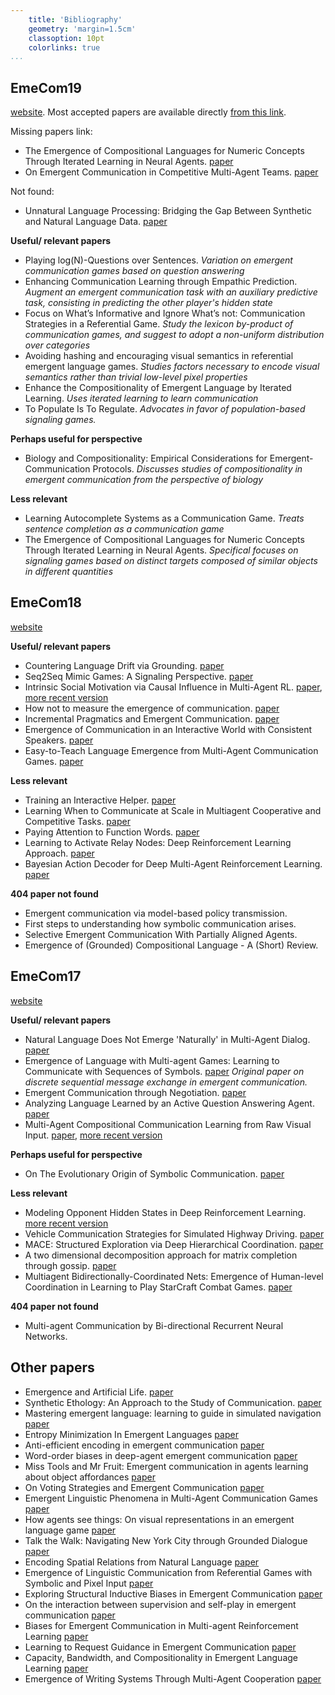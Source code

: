 ```yaml
---
    title: 'Bibliography'
    geometry: 'margin=1.5cm'
    classoption: 10pt
    colorlinks: true
...
```


## EmeCom19

[website](https://sites.google.com/view/emecom2019/home). Most accepted papers are available directly [from this link](https://sites.google.com/view/emecom2019/accepted-papers).



Missing papers link:

 - The Emergence of Compositional Languages for Numeric Concepts Through Iterated Learning in Neural Agents. [paper](https://arxiv.org/abs/1910.05291)
 - On Emergent Communication in Competitive Multi-Agent Teams. [paper](https://www.semanticscholar.org/paper/On-Emergent-Communication-in-Competitive-Teams-Liang-Chen/e1d308595eaa253574cda03e7f5fdcff38abb42e)

Not found:

 - Unnatural Language Processing: Bridging the Gap Between Synthetic and Natural Language Data. [paper](https://alanamarzoev.github.io/pdfs/unnatural_language.pdf)

**Useful/ relevant papers**

 - Playing log(N)-Questions over Sentences. *Variation on emergent communication games based on question answering*
 - Enhancing Communication Learning through Empathic Prediction. *Augment an emergent communication task with an auxiliary predictive task, consisting in predicting the other player's hidden state*
 - Focus on What’s Informative and Ignore What’s not: Communication Strategies in a Referential Game. *Study the lexicon by-product of communication games, and suggest to adopt a non-uniform distribution over categories*
 - Avoiding hashing and encouraging visual semantics in referential emergent language games. *Studies factors necessary to encode visual semantics rather than trivial low-level pixel properties*
 - Enhance the Compositionality of Emergent Language by Iterated Learning. *Uses iterated learning to learn communication*
 - To Populate Is To Regulate. *Advocates in favor of population-based signaling games.*

**Perhaps useful for perspective**

 - Biology and Compositionality: Empirical Considerations for Emergent-Communication Protocols. *Discusses studies of compositionality in emergent communication from the perspective of biology*

 **Less relevant**

 - Learning Autocomplete Systems as a Communication Game. *Treats sentence completion as a communication game*
 - The Emergence of Compositional Languages for Numeric Concepts Through Iterated Learning in Neural Agents. *Specifical focuses on signaling games based on distinct targets composed of similar objects in different quantities*

## EmeCom18

[website](https://sites.google.com/site/emecom2018/)

**Useful/ relevant papers**

 - Countering Language Drift via Grounding. [paper](https://arxiv.org/abs/1909.04499)
 - Seq2Seq Mimic Games: A Signaling Perspective. [paper](https://arxiv.org/abs/1811.06564)
 - Intrinsic Social Motivation via Causal Influence in Multi-Agent RL. [paper](https://deepmind.com/research/publications/intrinsic-social-motivation-causal-influence-multi-agent-rl), [more recent version](https://arxiv.org/abs/1810.08647v4)
 - How not to measure the emergence of communication. [paper](https://arxiv.org/abs/1903.05168)
 - Incremental Pragmatics and Emergent Communication. [paper](https://www.semanticscholar.org/paper/Incremental-Pragmatics-and-Emergent-Communication-Tomlin-Pavlick/6f899e069ed79860ccb3baaa5f9bae825441258a)
 - Emergence of Communication in an Interactive World with Consistent Speakers. [paper](https://arxiv.org/abs/1809.00549)
 - Easy-to-Teach Language Emergence from Multi-Agent Communication Games. [paper](https://arxiv.org/abs/1906.02403)

**Less relevant**

 - Training an Interactive Helper. [paper](https://arxiv.org/abs/1906.10165)
 - Learning When to Communicate at Scale in Multiagent Cooperative and Competitive Tasks. [paper](https://openreview.net/forum?id=rye7knCqK7)
 - Paying Attention to Function Words. [paper](https://arxiv.org/abs/1909.11060)
 - Learning to Activate Relay Nodes: Deep Reinforcement Learning Approach. [paper](https://arxiv.org/abs/1811.09759)
 - Bayesian Action Decoder for Deep Multi-Agent Reinforcement Learning. [paper](https://arxiv.org/abs/1811.01458)

**404 paper not found**

 - Emergent communication via model-based policy transmission.
 - First steps to understanding how symbolic communication arises.
 - Selective Emergent Communication With Partially Aligned Agents.
 - Emergence of (Grounded) Compositional Language - A (Short) Review.

## EmeCom17

[website](https://sites.google.com/site/emecom2017/)

**Useful/ relevant papers**

 - Natural Language Does Not Emerge 'Naturally' in Multi-Agent Dialog. [paper](https://arxiv.org/abs/1706.08502)
 - Emergence of Language with Multi-agent Games: Learning to Communicate with Sequences of Symbols. [paper](https://arxiv.org/abs/1705.11192) *Original paper on discrete sequential message exchange in emergent communication.*
 - Emergent Communication through Negotiation. [paper](https://arxiv.org/abs/1804.03980)
 - Analyzing Language Learned by an Active Question Answering Agent. [paper](https://arxiv.org/abs/1801.07537)
 - Multi-Agent Compositional Communication Learning from Raw Visual Input. [paper](https://www.semanticscholar.org/paper/Multi-Agent-Compositional-Communication-Learning-Choi-Lazaridou/08bbcf6f753a4889f57cede3b0bdedb56024cc03), [more recent version](https://openreview.net/forum?id=rknt2Be0-)

**Perhaps useful for perspective**

 - On The Evolutionary Origin of Symbolic Communication. [paper](https://www.nature.com/articles/srep34615)

**Less relevant**

 - Modeling Opponent Hidden States in Deep Reinforcement Learning. [more recent version](https://arxiv.org/abs/1802.09640)
 - Vehicle Communication Strategies for Simulated Highway Driving. [paper](https://www.semanticscholar.org/paper/Vehicle-Communication-Strategies-for-Simulated-Resnick-Kulikov/05a1c483e68d8af0a4133b902e5c8f62a656e65e)
 - MACE: Structured Exploration via Deep Hierarchical Coordination. [paper](https://openreview.net/forum?id=HyunpgbR-)
 - A two dimensional decomposition approach for matrix completion through gossip. [paper](https://arxiv.org/abs/1711.07684)
 - Multiagent Bidirectionally-Coordinated Nets: Emergence of Human-level Coordination in Learning to Play StarCraft Combat Games. [paper](https://arxiv.org/abs/1703.10069)

**404 paper not found**

 - Multi-agent Communication by Bi-directional Recurrent Neural Networks.


## Other papers

 - Emergence and Artificial Life. [paper](https://www.researchgate.net/publication/4048749_Emergence_and_artificial_life)
 - Synthetic Ethology: An Approach to the Study of Communication.  [paper](http://citeseerx.ist.psu.edu/viewdoc/summary?doi=10.1.1.33.6635)
 - Mastering emergent language: learning to guide in simulated navigation [paper](https://arxiv.org/abs/1908.05135)
 - Entropy Minimization In Emergent Languages [paper](https://arxiv.org/abs/1905.13687)
 - Anti-efficient encoding in emergent communication [paper](https://arxiv.org/abs/1905.12561)
 - Word-order biases in deep-agent emergent communication [paper](https://arxiv.org/abs/1905.12330)
 - Miss Tools and Mr Fruit: Emergent communication in agents learning about object affordances [paper](https://arxiv.org/abs/1905.11871)
 - On Voting Strategies and Emergent Communication [paper](https://arxiv.org/abs/1902.06897)
 - Emergent Linguistic Phenomena in Multi-Agent Communication Games [paper](https://arxiv.org/abs/1901.08706)
 - How agents see things: On visual representations in an emergent language game [paper](https://arxiv.org/abs/1808.10696)
 - Talk the Walk: Navigating New York City through Grounded Dialogue [paper](https://arxiv.org/abs/1807.03367)
 - Encoding Spatial Relations from Natural Language [paper](https://arxiv.org/abs/1807.01670)
 - Emergence of Linguistic Communication from Referential Games with Symbolic and Pixel Input [paper](https://arxiv.org/abs/1804.03984)
 - Exploring Structural Inductive Biases in Emergent Communication [paper](https://arxiv.org/abs/2002.01335)
 - On the interaction between supervision and self-play in emergent communication [paper](https://arxiv.org/abs/2002.01093)
 - Biases for Emergent Communication in Multi-agent Reinforcement Learning [paper](https://arxiv.org/abs/1912.05676)
 - Learning to Request Guidance in Emergent Communication [paper](https://arxiv.org/abs/1912.05525)
 - Capacity, Bandwidth, and Compositionality in Emergent Language Learning [paper](https://arxiv.org/abs/1910.11424)
 - Emergence of Writing Systems Through Multi-Agent Cooperation [paper](https://arxiv.org/abs/1910.00741)
